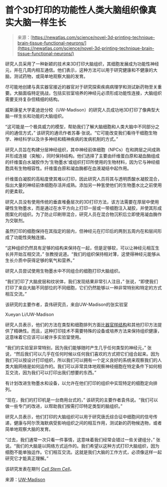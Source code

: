 <!--yml

category: 未分类

date: 2024-05-27 14:40:59

-->

# 首个3D打印的功能性人类大脑组织像真实大脑一样生长

> 来源：[https://newatlas.com/science/novel-3d-printing-technique-brain-tissue-functional-neurons/](https://newatlas.com/science/novel-3d-printing-technique-brain-tissue-functional-neurons/)

研究人员采用了一种新颖的技术来3D打印大脑组织，其细胞发展成为功能性神经元，并在几周内相互通信。他们表示，这种方法可以用于研究健康和不健康的大脑，测试药物，或简单地观察大脑的发育。

尽可能地创建与真实器官接近的器官对于研究探索疾病病理学和测试新药物至关重要。大脑面临特定挑战，包括实验室培养的神经元必须形成功能性连接，大脑组织需要支持复杂但精细的结构。

威斯康星大学麦迪逊分校（UW-Madison）的研究人员成功地3D打印了像典型大脑一样生长和功能的大脑组织。

“这可能是一个极具威力的模型，帮助我们了解大脑细胞和人类大脑中不同部分之间的通信方式，” 该研究的通讯作者苏春·张说。“它可能改变我们看待干细胞生物学、神经科学以及许多神经和精神疾病的发病机制的方式。”

研究人员旨在构建分层神经组织，其中神经前体细胞（NPCs）在和跨层之间成熟并形成连接（突触），同时保持结构。他们选择了主要由纤维蛋白原和凝血酶组成的纤维蛋白水凝胶作为‘生物墨水’或组织打印所使用的生物材料，因为它与神经细胞具有生物相容性。纤维蛋白原和凝血酶都在血液凝结中起作用。

纤维蛋白凝胶的高粘度使其难以打印，因此研究人员将其与透明质酸水凝胶混合，指出大量的神经前体细胞存活并成熟。添加另一种氢使他们的生物墨水比之前使用的更柔软。

研究人员没有使用传统的垂直堆叠层次的3D打印方法，该方法需要在厚层中使用硬性生物墨水，而是通过在水平方向上打印一层或一带细胞注入凝胶，并使其形成图案化的组织。为了防止印刷带混合，研究人员在混合物沉积后立即使用凝血酶作为交联剂。

虽然打印的细胞保持在其指定的层内，但神经元在打印后的两到五周内在和层间形成了功能性突触连接。

“这种组织仍然具有足够的结构来保持在一起，但是足够软，可以让神经元相互生长并开始互相交流，” 张教授说道。“我们的组织保持相对薄，这使得神经元能够从生长介质中获得足够的氧气和营养。”

研究人员尝试使用生物墨水中不同组合的细胞打印大脑组织。

“我们打印了大脑皮层和纹状体，我们发现结果非常引人注目，” 张说，“即使我们打印了来自大脑不同部位的不同细胞，它们仍然能够以一种非常特别和特定的方式相互交流。”

该研究的主要作者，袁伟研究员，来自UW-Madison的张实验室

Xueyan Li/UW-Madison

研究人员表示，他们的方法在类型和细胞排列方面比[器官样结构](https://newatlas.com/medical/lab-grown-brain-organoids-mature-same-rate-infants/)和其他打印方法提供了精确性。而且，这种打印技术不需要特殊的设备或培养方法来保持组织健康，这意味着它应该可以被许多实验室使用。

“我们的实验室非常特别，因为我们能够随时产生几乎任何类型的神经元，” 张说，“然后我们可以几乎在任何时候以任何我们喜欢的方式把它们组合起来。因为我们可以按设计打印组织，所以我们可以拥有一个定义良好的系统来观察我们的人类大脑网络是如何运作的。我们可以非常具体地观察神经细胞在特定条件下如何相互交流，因为我们可以打印出我们想要的东西。”

有计划改进生物墨水和设备，以允许在他们打印的组织中实现特定的细胞定向排列。

“现在，我们的打印机是一台商用台式的，” 该研究的主要作者袁伟说。“我们可以做一些专门的改进，以帮助我们按需打印特定类型的脑组织。”

研究人员表示，他们打印的大脑组织可以用于研究唐氏综合征中细胞间的信号传递，健康与阿尔茨海默病受影响组织之间的相互作用，测试新的药物候选物，或者简单地观察大脑的发育。

“过去，我们通常一次只看一件事情，这意味着我们经常会错过一些关键组分，” 张说。“我们的大脑是以网络方式运作的。我们希望以这种方式打印大脑组织，因为细胞不能单独运作。它们相互交流。这就是我们大脑的工作方式，必须像这样一起研究它才能真正理解。”

该研究发表在期刊 *[Cell Stem Cell](https://www.cell.com/cell-stem-cell/fulltext/S1934-5909(23)00439-3?_returnURL=https%3A%2F%2Flinkinghub.elsevier.com%2Fretrieve%2Fpii%2FS1934590923004393%3Fshowall%3Dtrue)*。

来源：[UW-Madison](https://news.wisc.edu/uw-madison-researchers-first-to-3d-print-functional-human-brain-tissue/)
